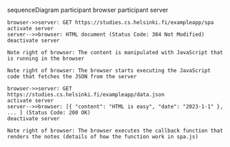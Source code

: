 sequenceDiagram
    participant browser
    participant server

    browser->>server: GET https://studies.cs.helsinki.fi/exampleapp/spa
    activate server
    server-->>browser: HTML document (Status Code: 304 Not Modified)
    deactivate server

    Note right of browser: The content is manipulated with JavaScript that is running in the browser

    Note right of browser: The browser starts executing the JavaScript code that fetches the JSON from the server

    browser->>server: GET https://studies.cs.helsinki.fi/exampleapp/data.json
    activate server
    server-->>browser: [{ "content": "HTML is easy", "date": "2023-1-1" }, ... ] (Status Code: 200 OK)
    deactivate server

    Note right of browser: The browser executes the callback function that renders the notes (details of how the function work in spa.js)